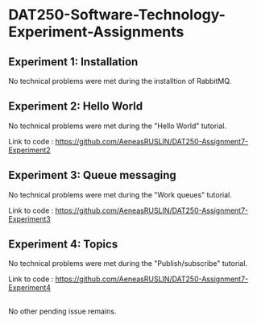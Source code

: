 # DAT250-Software-Technology-Experiment-Assignments

## Experiment 1: Installation

No technical problems were met during the installtion of RabbitMQ.

## Experiment 2: Hello World

No technical problems were met during the "Hello World" tutorial.

Link to code : https://github.com/AeneasRUSLIN/DAT250-Assignment7-Experiment2

## Experiment 3: Queue messaging

No technical problems were met during the "Work queues" tutorial.

Link to code : https://github.com/AeneasRUSLIN/DAT250-Assignment7-Experiment3

## Experiment 4: Topics

No technical problems were met during the "Publish/subscribe" tutorial.

Link to code : https://github.com/AeneasRUSLIN/DAT250-Assignment7-Experiment4

##
No other pending issue remains.

